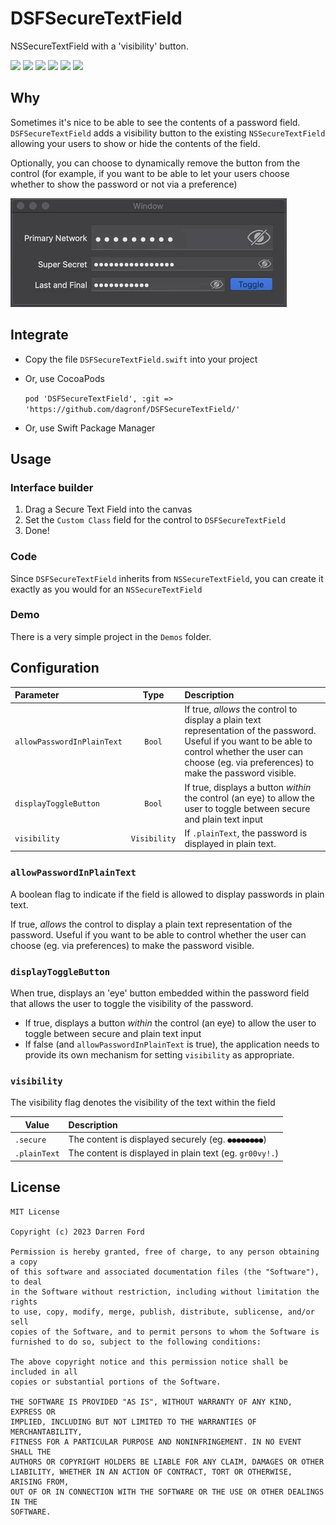 # DSFSecureTextField

NSSecureTextField with a 'visibility' button.

![](https://img.shields.io/github/v/tag/dagronf/DSFSecureTextField) ![](https://img.shields.io/badge/macOS-10.13+-red) ![](https://img.shields.io/badge/Swift-5.0-orange.svg)
![](https://img.shields.io/badge/License-MIT-lightgrey) [![](https://img.shields.io/badge/pod-compatible-informational)](https://cocoapods.org) [![](https://img.shields.io/badge/spm-compatible-brightgreen.svg?style=flat)](https://swift.org/package-manager)

## Why

Sometimes it's nice to be able to see the contents of a password field. `DSFSecureTextField` adds a visibility button to the existing `NSSecureTextField` allowing your users to show or hide the contents of the field.

Optionally, you can choose to dynamically remove the button from the control (for example, if you want to be able to let your users choose whether to show the password or not via a preference)

![](https://github.com/dagronf/dagronf.github.io/raw/master/art/projects/DSFSecureTextField/DSFSecureTextField.gif)

## Integrate

* Copy the file `DSFSecureTextField.swift` into your project
* Or, use CocoaPods

	`pod 'DSFSecureTextField', :git => 'https://github.com/dagronf/DSFSecureTextField/'`
	
* Or, use Swift Package Manager

## Usage

### Interface builder

1. Drag a Secure Text Field into the canvas
2. Set the `Custom Class` field for the control to `DSFSecureTextField`
3. Done!

### Code

Since `DSFSecureTextField` inherits from `NSSecureTextField`, you can create it exactly as you would for an `NSSecureTextField`

### Demo

There is a very simple project in the `Demos` folder.

## Configuration

| Parameter                    | Type         | Description                                                 |
|:-----------------------------|:------------:|:------------------------------------------------------------|
| `allowPasswordInPlainText`   | `Bool`       | If true, *allows* the control to display a plain text representation of the password. Useful if you want to be able to control whether the user can choose (eg. via preferences) to make the password visible. |
| `displayToggleButton`        | `Bool`       | If true, displays a button _within_ the control (an eye) to allow the user to toggle between secure and plain text input |
| `visibility`                 | `Visibility` | If `.plainText`, the password is displayed in plain text.   |

### `allowPasswordInPlainText`

A boolean flag to indicate if the field is allowed to display passwords in plain text.  

If true, *allows* the control to display a plain text representation of the password. Useful if you want to be able 
to control whether the user can choose (eg. via preferences) to make the password visible. 

### `displayToggleButton`

When true, displays an 'eye' button embedded within the password field that allows the user to toggle the visibility
of the password. 

* If true, displays a button _within_ the control (an eye) to allow the user to toggle between secure and plain text input
* If false (and `allowPasswordInPlainText` is true), the application needs to provide its own mechanism for setting 
`visibility` as appropriate. 

### `visibility`

The visibility flag denotes the visibility of the text within the field

| Value        | Description   |
|--------------|:--------------|
| `.secure`    | The content is displayed securely (eg. `●●●●●●●●`) |
| `.plainText` | The content is displayed in plain text (eg. `gr00vy!.`) |

## License

```
MIT License

Copyright (c) 2023 Darren Ford

Permission is hereby granted, free of charge, to any person obtaining a copy
of this software and associated documentation files (the "Software"), to deal
in the Software without restriction, including without limitation the rights
to use, copy, modify, merge, publish, distribute, sublicense, and/or sell
copies of the Software, and to permit persons to whom the Software is
furnished to do so, subject to the following conditions:

The above copyright notice and this permission notice shall be included in all
copies or substantial portions of the Software.

THE SOFTWARE IS PROVIDED "AS IS", WITHOUT WARRANTY OF ANY KIND, EXPRESS OR
IMPLIED, INCLUDING BUT NOT LIMITED TO THE WARRANTIES OF MERCHANTABILITY,
FITNESS FOR A PARTICULAR PURPOSE AND NONINFRINGEMENT. IN NO EVENT SHALL THE
AUTHORS OR COPYRIGHT HOLDERS BE LIABLE FOR ANY CLAIM, DAMAGES OR OTHER
LIABILITY, WHETHER IN AN ACTION OF CONTRACT, TORT OR OTHERWISE, ARISING FROM,
OUT OF OR IN CONNECTION WITH THE SOFTWARE OR THE USE OR OTHER DEALINGS IN THE
SOFTWARE.
```

